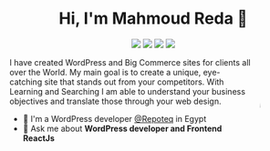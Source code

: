 
<h1 align="center">Hi, I'm Mahmoud Reda 👋</h1>
<p align="center">
    <a href="https://www.linkedin.com/in/mahmoudr19" target="_blank"><img src="https://img.shields.io/badge/linkedin-%230177B5?style=flat&logo=linkedin&logoColor=white"/></a>
    <a href="https://www.instagram.com/mahmoud_r19" target="_blank"><img src="https://img.shields.io/badge/instagram-%23E4415F?style=flat&logo=instagram&logoColor=white"/></a>
    <a href="https://twitter.com/mahmoud_r19" target="_blank"><img src="https://img.shields.io/badge/twitter-%231FA1F1?style=flat&logo=twitter&logoColor=white"/></a>
    <a href="https://www.youtube.com/channel/UCpnEqmPTnNpFtTxxYoM-qlg"><img src="https://img.shields.io/badge/youtube-%23FF0000?style=flat&logo=youtube&logoColor=white"/></a>
  </p>
  
  <img src="https://avatars.githubusercontent.com/u/70811032?v=4" style="border-radius: 50%;" align="right" width="15%"/>

I have created WordPress and Big Commerce sites for clients all over the World. My main goal is to create a unique, eye-catching site that stands out from your competitors. With Learning and Searching I am able to understand your business objectives and translate those through your web design.

- 🔭 I'm a WordPress developer [@Repoteq](https://repoteq.com/) in Egypt
- 💬 Ask me about **WordPress developer and Frontend ReactJs**

